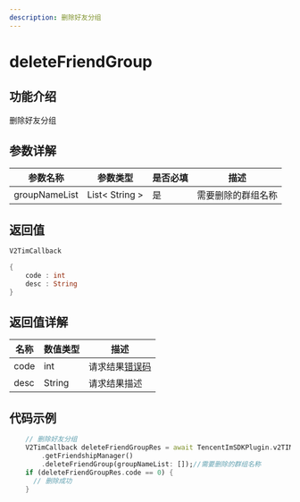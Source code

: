 ```yaml
---
description: 删除好友分组
---
```


# deleteFriendGroup

## 功能介绍

删除好友分组

## 参数详解

| 参数名称          | 参数类型           | 是否必填 | 描述        |
| ------------- | -------------- | ---- | --------- |
| groupNameList | List< String > | 是    | 需要删除的群组名称 |

## 返回值

```dart
V2TimCallback

{
    code : int
    desc : String
}
```

## 返回值详解

| 名称   | 数值类型   | 描述                                                             |
| ---- | ------ | -------------------------------------------------------------- |
| code | int    | 请求结果[错误码](https://cloud.tencent.com/document/product/269/1671) |
| desc | String | 请求结果描述                                                         |

## 代码示例  &#x20;

```dart
    // 删除好友分组
    V2TimCallback deleteFriendGroupRes = await TencentImSDKPlugin.v2TIMManager
        .getFriendshipManager()
        .deleteFriendGroup(groupNameList: []);//需要删除的群组名称
    if (deleteFriendGroupRes.code == 0) {
      // 删除成功
    }

```
